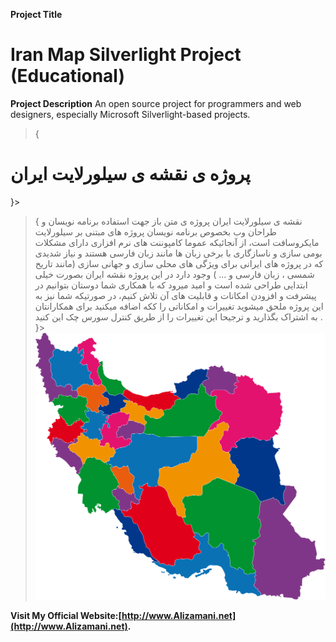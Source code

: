 **Project Title**
# Iran Map Silverlight Project (Educational)

**Project Description**
An open source project for programmers and web designers, especially Microsoft Silverlight-based projects.

>{
# پروژه ی نقشه ی سیلورلایت ایران
}>
>{
نقشه ی سیلورلایت ایران پروژه ی متن باز جهت استفاده برنامه نویسان و طراحان وب بخصوص برنامه نویسان پروژه های مبتنی بر سیلورلایت مایکروسافت است، از آنجائیکه عموما کامپوننت های نرم افزاری دارای مشکلات بومی سازی و ناسازگاری با برخی زبان ها مانند زبان فارسی هستند و نیاز شدیدی که در پروژه های ایرانی برای ویژگی های محلی سازی و جهانی سازی (مانند تاریخ شمسی ، زبان فارسی و ... ) وجود دارد در این پروژه نقشه ایران بصورت خیلی ابتدایی طراحی شده است و امید میرود که با همکاری شما دوستان بتوانیم در پیشرفت و افزودن امکانات و قابلیت های آن تلاش کنیم، در صورتیکه شما نیز به این پروژه ملحق میشوید تغییرات و امکاناتی را ککه اضافه میکنید برای همکارانتان به اشتراک بگذارید و ترجیحا این تغییرات را از طریق کنترل سورس چک این کنید .
}>
![](Home_image0.png)

**Visit My Official Website:[http://www.Alizamani.net](http://www.Alizamani.net).**
  